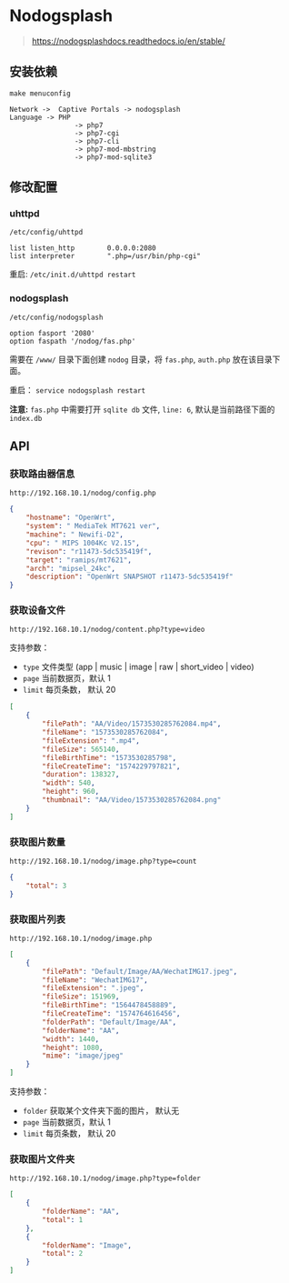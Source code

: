 # Nodogsplash

> <https://nodogsplashdocs.readthedocs.io/en/stable/>

## 安装依赖

```shell
make menuconfig

Network ->  Captive Portals -> nodogsplash
Language -> PHP
                -> php7
                -> php7-cgi
                -> php7-cli
                -> php7-mod-mbstring
                -> php7-mod-sqlite3
```

## 修改配置

### uhttpd

`/etc/config/uhttpd`

```shell
list listen_http        0.0.0.0:2080
list interpreter        ".php=/usr/bin/php-cgi"
```

重启: `/etc/init.d/uhttpd restart`

### nodogsplash

`/etc/config/nodogsplash`

```shell
option fasport '2080'
option faspath '/nodog/fas.php'
```

需要在 `/www/` 目录下面创建 `nodog` 目录，将 `fas.php`, `auth.php` 放在该目录下面。

重启： `service nodogsplash restart`

**注意:**  `fas.php` 中需要打开 `sqlite db` 文件, `line: 6`, 默认是当前路径下面的 `index.db`

## API

### 获取路由器信息

`http://192.168.10.1/nodog/config.php`

```json
{
    "hostname": "OpenWrt",
    "system": " MediaTek MT7621 ver",
    "machine": " Newifi-D2",
    "cpu": " MIPS 1004Kc V2.15",
    "revison": "r11473-5dc535419f",
    "target": "ramips/mt7621",
    "arch": "mipsel_24kc",
    "description": "OpenWrt SNAPSHOT r11473-5dc535419f"
}
```

### 获取设备文件

`http://192.168.10.1/nodog/content.php?type=video`

支持参数：

- `type`  文件类型  (app | music | image | raw | short_video | video)
- `page` 当前数据页，默认 1
- `limit` 每页条数， 默认 20

```json
[
    {
        "filePath": "AA/Video/1573530285762084.mp4",
        "fileName": "1573530285762084",
        "fileExtension": ".mp4",
        "fileSize": 565140,
        "fileBirthTime": "1573530285798",
        "fileCreateTime": "1574229797821",
        "duration": 138327,
        "width": 540,
        "height": 960,
        "thumbnail": "AA/Video/1573530285762084.png"
    }
]
```

### 获取图片数量

`http://192.168.10.1/nodog/image.php?type=count`

```json
{
    "total": 3
}
```

### 获取图片列表

`http://192.168.10.1/nodog/image.php`

```json
[
    {
        "filePath": "Default/Image/AA/WechatIMG17.jpeg",
        "fileName": "WechatIMG17",
        "fileExtension": ".jpeg",
        "fileSize": 151969,
        "fileBirthTime": "1564478458889",
        "fileCreateTime": "1574764616456",
        "folderPath": "Default/Image/AA",
        "folderName": "AA",
        "width": 1440,
        "height": 1080,
        "mime": "image/jpeg"
    }
]
```

支持参数：

- `folder` 获取某个文件夹下面的图片， 默认无
- `page` 当前数据页，默认 1
- `limit` 每页条数， 默认 20

### 获取图片文件夹

`http://192.168.10.1/nodog/image.php?type=folder`

```json
[
    {
        "folderName": "AA",
        "total": 1
    },
    {
        "folderName": "Image",
        "total": 2
    }
]
```
